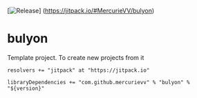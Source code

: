 [![Release](https://jitpack.io/v/MercurieVV/common.svg)]
(https://jitpack.io/#MercurieVV/bulyon)
# bulyon
Template project. To create new projects from it

```resolvers += "jitpack" at "https://jitpack.io"```

```libraryDependencies += "com.github.mercurievv" % "bulyon" % "${version}"```